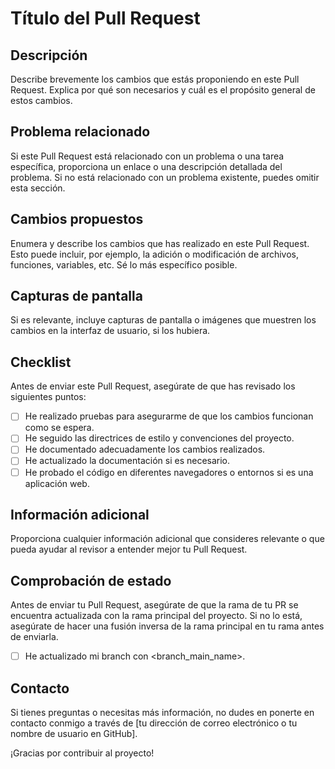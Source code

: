 # Título del Pull Request

## Descripción

Describe brevemente los cambios que estás proponiendo en este Pull Request. Explica por qué son necesarios y cuál es el propósito general de estos cambios.

## Problema relacionado

Si este Pull Request está relacionado con un problema o una tarea específica, proporciona un enlace o una descripción detallada del problema. Si no está relacionado con un problema existente, puedes omitir esta sección.

## Cambios propuestos

Enumera y describe los cambios que has realizado en este Pull Request. Esto puede incluir, por ejemplo, la adición o modificación de archivos, funciones, variables, etc. Sé lo más específico posible.

## Capturas de pantalla

Si es relevante, incluye capturas de pantalla o imágenes que muestren los cambios en la interfaz de usuario, si los hubiera.

## Checklist

Antes de enviar este Pull Request, asegúrate de que has revisado los siguientes puntos:

- [ ] He realizado pruebas para asegurarme de que los cambios funcionan como se espera.
- [ ] He seguido las directrices de estilo y convenciones del proyecto.
- [ ] He documentado adecuadamente los cambios realizados.
- [ ] He actualizado la documentación si es necesario.
- [ ] He probado el código en diferentes navegadores o entornos si es una aplicación web.

## Información adicional

Proporciona cualquier información adicional que consideres relevante o que pueda ayudar al revisor a entender mejor tu Pull Request.

## Comprobación de estado

Antes de enviar tu Pull Request, asegúrate de que la rama de tu PR se encuentra actualizada con la rama principal del proyecto. Si no lo está, asegúrate de hacer una fusión inversa de la rama principal en tu rama antes de enviarla.

- [ ] He actualizado mi branch con <branch_main_name>.

## Contacto

Si tienes preguntas o necesitas más información, no dudes en ponerte en contacto conmigo a través de [tu dirección de correo electrónico o tu nombre de usuario en GitHub].

¡Gracias por contribuir al proyecto!